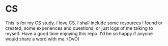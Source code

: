 # CS

This is for my CS study. I love CS.
I shall include some resources I found or created, some experiences and questions, or just logs of me talking to myself.
Have a good time enjoying this repo. I'd be so happy if anyone would share a word with me. (OvO)
